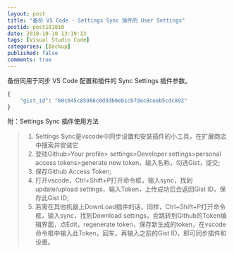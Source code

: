 ```yaml
---
layout: post
title: "备份 VS Code - Settings Sync 插件的 User Settings"
postid: post181010
date: 2018-10-10 13:19:13
tags: [Visual Studio Code]
categories: [Backup]
published: false
comments: true
---
```


备份同用于同步 VS Code 配置和插件的 Sync Settings 插件参数。

```python
{
    "gist_id": "60c045c85986c0d3db0eb1cb7dec8ceeb5cdc892"
}
```

<!--more-->

附：Settings Sync 插件使用方法
> 1. Settings Sync是vscode中同步设置和安装插件的小工具，在扩展商店中搜索并安装它
> 2. 登陆Github>Your profile> settings>Developer settings>personal access tokens>generate new token，输入名称，勾选Gist，提交;
> 3. 保存Github Access Token;
> 4. 打开vscode，Ctrl+Shift+P打开命令框，输入sync，找到update/upload settings，输入Token，上传成功后会返回Gist ID，保存此Gist ID;
> 5. 若需在其他机器上DownLoad插件的话，同样，Ctrl+Shift+P打开命令框，输入sync，找到Download settings，会跳转到Github的Token编辑界面，点Edit，regenerate token，保存新生成的token，在vscode命令框中输入此Token，回车，再输入之前的Gist ID，即可同步插件和设置。